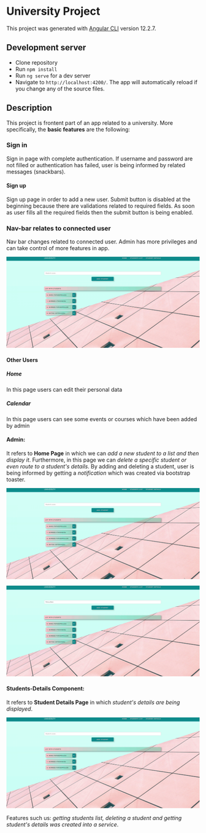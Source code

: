 # University Project

This project was generated with [Angular CLI](https://github.com/angular/angular-cli) version 12.2.7.


## Development server

- Clone repository 
- Run `npm install` 
- Run `ng serve` for a dev server
- Navigate to `http://localhost:4200/`. The app will automatically reload if you change any of the source files.

## Description

This project is frontent part of an app related to a university. 
More specifically, the **basic features** are the following:

### Sign in 
Sign in page with complete authentication. If username and password are not filled or authentication has failed, user is being informed by related messages (snackbars).  

#### Sign up
Sign up page in order to add a new user. Submit button is disabled at the beginning because there are validations related to required fields. As soon as user fills all the required fields then the submit button is being enabled.

### Nav-bar relates to connected user
Nav bar changes related to connected user. Admin has more privileges and can take control of more features in app.

![](nav_bar.gif) 

#### Other Users
##### Home 
In this page users can edit their personal data 

##### Calendar 
In this page users can see some events or courses which have been added by admin  

#### Admin:
It refers to **Home Page** in which we can *add a new student to a list and then display it*. Furthermore,
in this page we can *delete a specific student or even route to a student's details*.
By adding and deleting a student, user is being informed by getting a *notification* which was created via 
bootstrap toaster.  
    
![](home.gif) 
    

![](students_list.gif) 
     
#### Students-Details Component:
It refers to **Student Details Page** in which *student's details are being displayed*. 
    
![](students_details.gif) 
    
Features such us: *getting students list, deleting a student and getting student's details was created into a service*.
